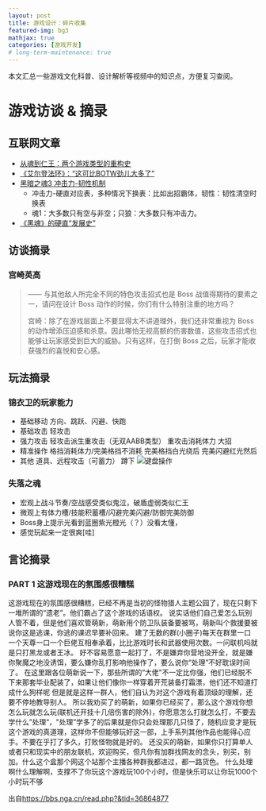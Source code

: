 ```yaml
---
layout: post
title: 游戏设计：碎片收集
featured-img: bg3
mathjax: true
categories: [游戏开发]
# long-term-maintenance: true
---
```



本文汇总一些游戏文化科普、设计解析等视频中的知识点，方便复习查阅。

<!--more-->

# 游戏访谈 & 摘录


## 互联网文章


+ [从魂到仁王：两个游戏类型的重构史](https://zhuanlan.zhihu.com/p/25481394)
+ [《艾尔登法环》：“这可比BOTW劲儿大多了”](https://uynad.github.io/2022/03/05/review/20220306-ring/)
+ [黑暗之魂3 冲击力-韧性机制](https://www.bilibili.com/video/av84266583)
  + 冲击力-硬直对应表，多种情况下换表：比如出招霸体，韧性：韧性清空时换表
  + 魂1：大多数只有空与非空；只狼：大多数只有冲击力。
+ [《黑魂》的硬直“发展史”](https://www.gcores.com/articles/171143)

## 访谈摘录


### 宫崎英高

> —— 与其他敌人所完全不同的特色攻击招式也是 Boss 战值得期待的要素之一，请问在设计 Boss 动作的时候，你们有什么特别注重的地方吗？
>
> 宫崎：除了在游戏层面上不要显得太不讲道理外，我们还非常重视为 Boss 的动作增添压迫感和杀意。因此哪怕无视高额的伤害数值，这些攻击招式也能够让玩家感受到巨大的威胁。只有这样，在打倒 Boss 之后，玩家才能收获强烈的喜悦和安心感。

<!--

### 小岛秀夫


### 怪物猎人

-->

## 玩法摘录

### 锦衣卫的玩家能力

+ 基础移动
方向、跳跃、闪避、快跑
+ 基础攻击
轻攻击
+ 强力攻击
轻攻击派生重攻击（无双AABB类型）
重攻击消耗体力
大招
+ 精准操作
格挡消耗体力/完美格挡不消耗
完美格挡白光绕后
完美闪避红光然后
+ 其他
道具、远程攻击（可蓄力）
蹲下 
![键盘操作](https://github.com/user-attachments/assets/ad8dc744-42d2-4f40-b402-860494146a44)

### 失落之魂

+ 宏观上战斗节奏/空战感受类似鬼泣，破盾虚弱类似仁王
+ 微观上有体力槽/技能积蓄槽/闪避完美闪避/防御完美防御
+ Boss身上提示光看到蓝圈紫光橙光（？）没看太懂，
+ 感觉玩起来一定很爽[哇]

## 言论摘录


### PART 1 这游戏现在的氛围感很糟糕

这游戏现在的氛围感很糟糕，已经不再是当初的怪物猎人主题公园了，现在只剩下一堆所谓的“遗老”。他们霸占了这个游戏的话语权。
说实话他们自己爱怎么玩别人管不着，但是他们喜欢管萌新，萌新用个防卫队装备要被骂，萌新叫个救援要被说你这是逃课，你逃的课迟早要补回来。
建了无数的群(小圈子)每天在群里一口一个天尊一口一个巨佬互相奉承着，比比游戏时长和武器使用次数。一问联机吗就是只打黑龙或者王冰。
好不容易愿意一起打了，不是嫌弃你营地没开全，就是嫌你聚魔之地没诱饵，要么嫌你乱打影响他操作了，要么说你“处理”不好耽误时间了。
在这里跟各位萌新说一下，那些所谓的“大佬"不一定比你强，他们已经脱不下来那套毕业配装了，如果让他们像你一样穿着开荒装备打霜漂，他们还不知道打成什么狗样呢
但是就是这样一群人，他们自认为对这个游戏有着顶级的理解，还要不停地教导别人。
所以我劝买了的萌新，如果你已经买了，那么这个游戏你想怎么玩就怎么玩(联机还开挂十几倍伤害的除外)，你愿意怎么打就怎么打，不要去学什么”处理“，"处理”学多了的后果就是你只会处理那几只怪了，随机应变才是玩这个游戏的真道理，这样你不但能够玩好这一部，上手系列其他作品也能得心应手。不要在乎打了多久，打败怪物就是好的。
还没买的萌新，如果你只打算单人或者只和现实中的朋友联机，欢迎购买，但凡你有加群找网友的念头，别买，别加。什么这个盒那个网这个站那个主播各种群我都进过，都一路货色。
什么处理啊什么理解啊，支撑不了你玩这个游戏玩100个小时，但是快乐可以让你玩1000个小时玩不够

出自<https://bbs.nga.cn/read.php?&tid=36864877>


<!-- ## [ExtraCredit 系列](https://www.youtube.com/user/ExtraCreditz)

+ Persona 5 and Jungian Psychology
  + 人格面具和荣格心理学
  + 人格面具、阿尼玛和阿尼姆斯、阴影、自性
  + [分析心理学的概述](https://wiki.mbalib.com/wiki/%E5%88%86%E6%9E%90%E5%BF%83%E7%90%86%E5%AD%A6)
+ The Pacing of PUBG
  + BR（大逃杀）游戏其实是惊悚游戏
  + 延长悬念时间、四个特征：明确赌注、无处不在的威胁、时间压力、不断升高的风险
+ Balancing for Skill
  + 傻瓜策略帮助玩家入坑，但需要尽早失效，以免玩家无聊或者碰壁无法转向其他策略。
+ NieR Automata Sacrifice and the Meaning of Kindness
  + 善行所付出的代价
+ Prey - The Enemy Inside
  + 双重心里问答
+ Overwatch and Asymmetric Level Design
  + 关卡与角色的双重平衡，不断演变的冲突点
+ Overwatch and Asymmetric Character Design
  + 队伍的构成
  + 角色的属性与地图的契合
+ The Witcher III: Wild Hunt
  + 场景（游戏片段）的美
  + 线索与开放世界
  + 侦探与冒险精神主角特征 -->


<!-- ## 动作参考

+ [ULTRAMAN 机动奥特曼 第二季](https://www.bilibili.com/bangumi/play/ss41511)
  + 第二集16:30，第六集6：00，摔跤格斗
+ [日本剑术专家重现仁王2招式动作](https://www.bilibili.com/video/BV11q4y1f7k4)
  + 如何描述招式的动作？
    + “两次从下而上的攻击，袈裟斩（kesagiri），横切斩（yokogiri）”
+ [剑道基础教学](https://www.bilibili.com/video/BV1ox411b77h)
  + 构、击打 -->
